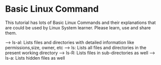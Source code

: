 # Basic Linux Command
This tutorial has lots of Basic Linux Commands and their explanations that are could be used by Linux System learner. 
Please learn, use and share them.

--> ls-al: Lists files and directories with detailed information like permissions,size, owner, etc
--> ls: Lists all files and directories in the present working directory
--> ls-R: Lists files in sub-directories as well
--> ls-a: Lists hidden files as well
